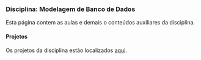 ### Disciplina: Modelagem de Banco de Dados

Esta página contem as aulas e demais o conteúdos auxiliares da disciplina.

#### Projetos

Os projetos da disciplina estão localizados [aqui](https://github.com/andre-romano/tutorial_php/tree/master/projetos).